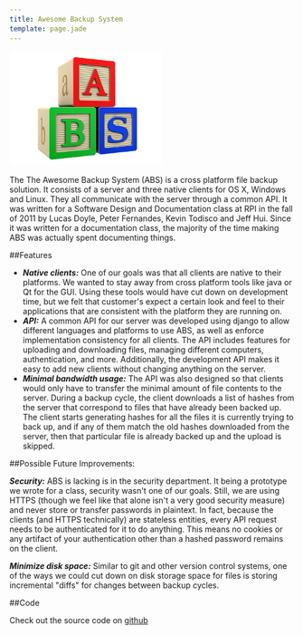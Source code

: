 ```yaml
---
title: Awesome Backup System
template: page.jade
---
```


<div class="media-container">

<img src="/img/projects/abs.png">

</div>

The The Awesome Backup System (ABS) is a cross platform file backup solution. It consists of a server and three native clients for OS X, Windows and Linux. They all communicate with the server through a common API. It was written for a Software Design and Documentation class at RPI in the fall of 2011 by Lucas Doyle, Peter Fernandes, Kevin Todisco and Jeff Hui. Since it was written for a documentation class, the majority of the time making ABS was actually spent documenting things.

##Features

- ***Native clients:*** One of our goals was that all clients are native to their platforms. We wanted to stay away from cross platform tools like java or Qt for the GUI. Using these tools would have cut down on development time, but we felt that customer's expect a certain look and feel to their applications that are consistent with the platform they are running on.
- ***API:*** A common API for our server was developed using django to allow different languages and platforms to use ABS, as well as enforce implementation consistency for all clients. The API includes features for uploading and downloading files, managing different computers, authentication, and more. Additionally, the development API makes it easy to add new clients without changing anything on the server.
- ***Minimal bandwidth usage:*** The API was also designed so that clients would only have to transfer the minimal amount of file contents to the server. During a backup cycle, the client downloads a list of hashes from the server that correspond to files that have already been backed up. The client starts generating hashes for all the files it is currently trying to back up, and if any of them match the old hashes downloaded from the server, then that particular file is already backed up and the upload is skipped.


##Possible Future Improvements:

***Security:*** ABS is lacking is in the security department. It being a prototype we wrote for a class, security wasn't one of our goals. Still, we are using HTTPS (though we feel like that alone isn't a very good security measure) and never store or transfer passwords in plaintext. In fact, because the clients (and HTTPS technically) are stateless entities, every API request needs to be authenticated for it to do anything. This means no cookies or any artifact of your authentication other than a hashed password remains on the client.

***Minimize disk space:*** Similar to git and other version control systems, one of the ways we could cut down on disk storage space for files is storing incremental "diffs" for changes between backup cycles.

##Code

Check out the source code on [github](https://github.com/Lorem/ABS)
